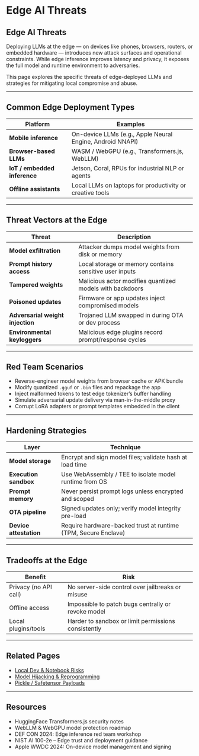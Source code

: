# Edge AI Threats

## Edge AI Threats

Deploying LLMs at the edge — on devices like phones, browsers, routers, or embedded hardware — introduces new attack surfaces and operational constraints. While edge inference improves latency and privacy, it exposes the full model and runtime environment to adversaries.

This page explores the specific threats of edge-deployed LLMs and strategies for mitigating local compromise and abuse.

***

## Common Edge Deployment Types

| Platform                     | Examples                                                  |
| ---------------------------- | --------------------------------------------------------- |
| **Mobile inference**         | On-device LLMs (e.g., Apple Neural Engine, Android NNAPI) |
| **Browser-based LLMs**       | WASM / WebGPU (e.g., Transformers.js, WebLLM)             |
| **IoT / embedded inference** | Jetson, Coral, RPUs for industrial NLP or agents          |
| **Offline assistants**       | Local LLMs on laptops for productivity or creative tools  |

***

## Threat Vectors at the Edge

| Threat                           | Description                                              |
| -------------------------------- | -------------------------------------------------------- |
| **Model exfiltration**           | Attacker dumps model weights from disk or memory         |
| **Prompt history access**        | Local storage or memory contains sensitive user inputs   |
| **Tampered weights**             | Malicious actor modifies quantized models with backdoors |
| **Poisoned updates**             | Firmware or app updates inject compromised models        |
| **Adversarial weight injection** | Trojaned LLM swapped in during OTA or dev process        |
| **Environmental keyloggers**     | Malicious edge plugins record prompt/response cycles     |

***

## Red Team Scenarios

* Reverse-engineer model weights from browser cache or APK bundle
* Modify quantized `.gguf` or `.bin` files and repackage the app
* Inject malformed tokens to test edge tokenizer’s buffer handling
* Simulate adversarial update delivery via man-in-the-middle proxy
* Corrupt LoRA adapters or prompt templates embedded in the client

***

## Hardening Strategies

| Layer                  | Technique                                                      |
| ---------------------- | -------------------------------------------------------------- |
| **Model storage**      | Encrypt and sign model files; validate hash at load time       |
| **Execution sandbox**  | Use WebAssembly / TEE to isolate model runtime from OS         |
| **Prompt memory**      | Never persist prompt logs unless encrypted and scoped          |
| **OTA pipeline**       | Signed updates only; verify model integrity pre-load           |
| **Device attestation** | Require hardware-backed trust at runtime (TPM, Secure Enclave) |

***

## Tradeoffs at the Edge

| Benefit               | Risk                                                |
| --------------------- | --------------------------------------------------- |
| Privacy (no API call) | No server-side control over jailbreaks or misuse    |
| Offline access        | Impossible to patch bugs centrally or revoke model  |
| Local plugins/tools   | Harder to sandbox or limit permissions consistently |

***

## Related Pages

* [Local Dev & Notebook Risks](https://cosimo.gitbook.io/llm-security/runtime-surfaces/local-dev-notebook-risks)
* [Model Hijacking & Reprogramming](https://cosimo.gitbook.io/llm-security/threats-and-attacks/model-hijacking-and-reprogramming)
* [Pickle / Safetensor Payloads](https://cosimo.gitbook.io/llm-security/model-manipulation/model-backdoors/pickle-payloads)

***

## Resources

* HuggingFace Transformers.js security notes
* WebLLM & WebGPU model protection roadmap
* DEF CON 2024: Edge inference red team workshop
* NIST AI 100-2e – Edge trust and deployment guidance
* Apple WWDC 2024: On-device model management and signing
